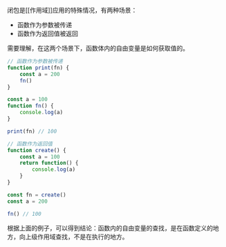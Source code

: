 闭包是[[作用域]]应用的特殊情况，有两种场景：

- 函数作为参数被传递
- 函数作为返回值被返回

需要理解，在这两个场景下，函数体内的自由变量是如何获取值的。

```js
// 函数作为参数被传递
function print(fn) {
	const a = 200
	fn()
}

const a = 100
function fn() {
	console.log(a)
}

print(fn) // 100
```

```js
// 函数作为返回值
function create() {
	const a = 100
	return function() {
		console.log(a)
	}
}

const fn = create()
const a = 200

fn() // 100
```

根据上面的例子，可以得到结论：函数内的自由变量的查找，是在函数定义的地方，向上级作用域查找，不是在执行的地方。